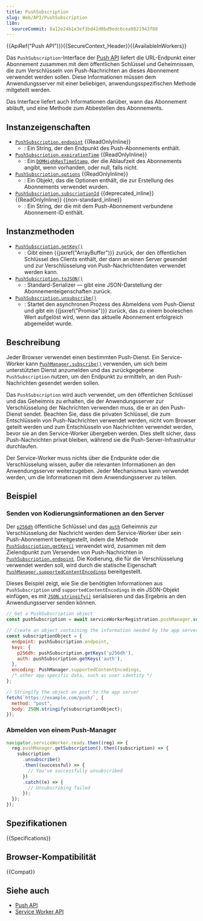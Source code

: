 ```yaml
---
title: PushSubscription
slug: Web/API/PushSubscription
l10n:
  sourceCommit: 8a12e24b1e3ef1bd42d0bd9edc6cea9821943f80
---
```


{{ApiRef("Push API")}}{{SecureContext_Header}}{{AvailableInWorkers}}

Das `PushSubscription`-Interface der [Push API](/de/docs/Web/API/Push_API) liefert die URL-Endpunkt einer Abonnement zusammen mit dem öffentlichen Schlüssel und Geheimnissen, die zum Verschlüsseln von Push-Nachrichten an dieses Abonnement verwendet werden sollen.
Diese Informationen müssen dem Anwendungsserver mit einer beliebigen, anwendungsspezifischen Methode mitgeteilt werden.

Das Interface liefert auch Informationen darüber, wann das Abonnement abläuft, und eine Methode zum Abbestellen des Abonnements.

## Instanzeigenschaften

- [`PushSubscription.endpoint`](/de/docs/Web/API/PushSubscription/endpoint) {{ReadOnlyInline}}
  - : Ein String, der den Endpunkt des Push-Abonnements enthält.
- [`PushSubscription.expirationTime`](/de/docs/Web/API/PushSubscription/expirationTime) {{ReadOnlyInline}}
  - : Ein [`DOMHighResTimeStamp`](/de/docs/Web/API/DOMHighResTimeStamp), der die Ablaufzeit des Abonnements angibt, wenn vorhanden, oder null, falls nicht.
- [`PushSubscription.options`](/de/docs/Web/API/PushSubscription/options) {{ReadOnlyInline}}
  - : Ein Objekt, das die Optionen enthält, die zur Erstellung des Abonnements verwendet wurden.
- [`PushSubscription.subscriptionId`](/de/docs/Web/API/PushSubscription/subscriptionId) {{deprecated_inline}} {{ReadOnlyInline}} {{non-standard_inline}}
  - : Ein String, der die mit dem Push-Abonnement verbundene Abonnement-ID enthält.

## Instanzmethoden

- [`PushSubscription.getKey()`](/de/docs/Web/API/PushSubscription/getKey)
  - : Gibt einen {{jsxref("ArrayBuffer")}} zurück, der den öffentlichen Schlüssel des Clients enthält, der dann an einen Server gesendet und zur Verschlüsselung von Push-Nachrichtendaten verwendet werden kann.
- [`PushSubscription.toJSON()`](/de/docs/Web/API/PushSubscription/toJSON)
  - : Standard-Serializer — gibt eine JSON-Darstellung der Abonnementeigenschaften zurück.
- [`PushSubscription.unsubscribe()`](/de/docs/Web/API/PushSubscription/unsubscribe)
  - : Startet den asynchronen Prozess des Abmeldens vom Push-Dienst und gibt ein {{jsxref("Promise")}} zurück, das zu einem booleschen Wert aufgelöst wird, wenn das aktuelle Abonnement erfolgreich abgemeldet wurde.

## Beschreibung

Jeder Browser verwendet einen bestimmten Push-Dienst.
Ein Service-Worker kann [`PushManager.subscribe()`](/de/docs/Web/API/PushManager/subscribe) verwenden, um sich beim unterstützten Dienst anzumelden und das zurückgegebene `PushSubscription` nutzen, um den Endpunkt zu ermitteln, an den Push-Nachrichten gesendet werden sollen.

Das `PushSubscription` wird auch verwendet, um den öffentlichen Schlüssel und das Geheimnis zu erhalten, die der Anwendungsserver zur Verschlüsselung der Nachrichten verwenden muss, die er an den Push-Dienst sendet.
Beachten Sie, dass die privaten Schlüssel, die zum Entschlüsseln von Push-Nachrichten verwendet werden, nicht vom Browser geteilt werden und zum Entschlüsseln von Nachrichten verwendet werden, bevor sie an den Service-Worker übergeben werden.
Dies stellt sicher, dass Push-Nachrichten privat bleiben, während sie die Push-Server-Infrastruktur durchlaufen.

Der Service-Worker muss nichts über die Endpunkte oder die Verschlüsselung wissen, außer die relevanten Informationen an den Anwendungsserver weiterzugeben.
Jeder Mechanismus kann verwendet werden, um die Informationen mit dem Anwendungsserver zu teilen.

## Beispiel

### Senden von Kodierungsinformationen an den Server

Der [`p256dh`](/de/docs/Web/API/PushSubscription/getKey#p256dh) öffentliche Schlüssel und das [`auth`](/de/docs/Web/API/PushSubscription/getKey#auth) Geheimnis zur Verschlüsselung der Nachricht werden dem Service-Worker über sein Push-Abonnement bereitgestellt, indem die Methode [`PushSubscription.getKey()`](/de/docs/Web/API/PushSubscription/getKey) verwendet wird, zusammen mit dem Zielendpunkt zum Versenden von Push-Nachrichten in [`PushSubscription.endpoint`](/de/docs/Web/API/PushSubscription/endpoint).
Die Kodierung, die für die Verschlüsselung verwendet werden soll, wird durch die statische Eigenschaft [`PushManager.supportedContentEncodings`](/de/docs/Web/API/PushManager/supportedContentEncodings) bereitgestellt.

Dieses Beispiel zeigt, wie Sie die benötigten Informationen aus `PushSubscription` und `supportedContentEncodings` in ein JSON-Objekt einfügen, es mit [`JSON.stringify()`](/de/docs/Web/JavaScript/Reference/Global_Objects/JSON/stringify) serialisieren und das Ergebnis an den Anwendungsserver senden können.

```js
// Get a PushSubscription object
const pushSubscription = await serviceWorkerRegistration.pushManager.subscribe();

// Create an object containing the information needed by the app server
const subscriptionObject = {
  endpoint: pushSubscription.endpoint,
  keys: {
    p256dh: pushSubscription.getKeys('p256dh'),
    auth: pushSubscription.getKeys('auth'),
  },
  encoding: PushManager.supportedContentEncodings,
  /* other app-specific data, such as user identity */
};

// Stringify the object an post to the app server
fetch(`https://example.com/push/`, {
  method: "post",
  body: JSON.stringify(subscriptionObject);
});
```

### Abmelden von einem Push-Manager

```js
navigator.serviceWorker.ready.then((reg) => {
  reg.pushManager.getSubscription().then((subscription) => {
    subscription
      .unsubscribe()
      .then((successful) => {
        // You've successfully unsubscribed
      })
      .catch((e) => {
        // Unsubscribing failed
      });
  });
});
```

## Spezifikationen

{{Specifications}}

## Browser-Kompatibilität

{{Compat}}

## Siehe auch

- [Push API](/de/docs/Web/API/Push_API)
- [Service Worker API](/de/docs/Web/API/Service_Worker_API)
